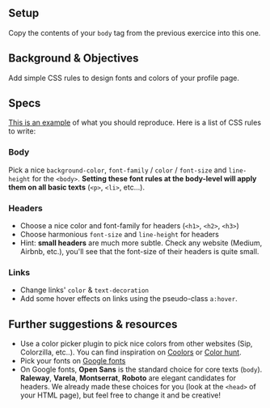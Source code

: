 ## Setup

Copy the contents of your `body` tag from the previous exercice into this one.

## Background & Objectives

Add simple CSS rules to design fonts and colors of your profile page.

## Specs

[This is an example](http://lewagon.github.io/html-css-challenges/02-fonts-colors/) of what you should reproduce. Here is a list of CSS rules to write:

### Body

Pick a nice `background-color`, `font-family` / `color` / `font-size` and `line-height` for the `<body>`. **Setting these font rules at the body-level will apply them on all basic texts** (`<p>`, `<li>`, etc...).

### Headers

- Choose a nice color and font-family for headers (`<h1>`, `<h2>`, `<h3>`)
- Choose harmonious `font-size` and `line-height` for headers
- Hint: **small headers** are much more subtle. Check any website (Medium, Airbnb, etc.), you'll see that the font-size of their headers is quite small.

### Links

- Change links' `color` & `text-decoration`
- Add some hover effects on links using the pseudo-class `a:hover`.

## Further suggestions & resources

- Use a color picker plugin to pick nice colors from other websites (Sip, Colorzilla, etc..). You can find inspiration on [Coolors](http://coolors.co/) or [Color hunt](http://colorhunt.co/).
- Pick your fonts on [Google fonts](https://www.google.com/fonts)
- On Google fonts, **Open Sans** is the standard choice for core texts (`body`). **Raleway**, **Varela**, **Montserrat**, **Roboto** are elegant candidates for headers. We already made these choices for you (look at the `<head>` of your HTML page), but feel free to change it and be creative!
